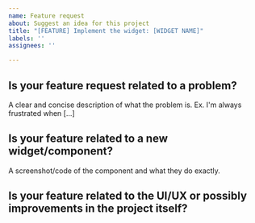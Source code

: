 ```yaml
---
name: Feature request
about: Suggest an idea for this project
title: "[FEATURE] Implement the widget: [WIDGET NAME]"
labels: ''
assignees: ''

---
```


## Is your feature request related to a problem?
A clear and concise description of what the problem is. Ex. I'm always frustrated when [...]

## Is your feature related to a new widget/component? 
A screenshot/code of the component and what they do exactly.

## Is your feature related to the UI/UX or possibly improvements in the project itself?
